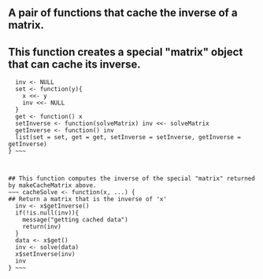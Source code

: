 
## A pair of functions that cache the inverse of a matrix.
## This function creates a special "matrix" object that can cache its inverse.

~~~ makeCacheMatrix <- function(x = matrix()) {
  inv <- NULL
  set <- function(y){
    x <<- y
    inv <<- NULL
  }
  get <- function() x
  setInverse <- function(solveMatrix) inv <<- solveMatrix
  getInverse <- function() inv
  list(set = set, get = get, setInverse = setInverse, getInverse = getInverse)
} ~~~



## This function computes the inverse of the special "matrix" returned by makeCacheMatrix above.
~~~ cacheSolve <- function(x, ...) { 
## Return a matrix that is the inverse of 'x'
  inv <- x$getInverse()
  if(!is.null(inv)){
    message("getting cached data")
    return(inv)
  }
  data <- x$get()
  inv <- solve(data)
  x$setInverse(inv)
  inv      
} ~~~